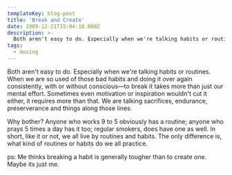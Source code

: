 ```yaml
---
templateKey: blog-post
title: 'Break and Create'
date: 2009-12-21T15:04:10.000Z
description: >-
  Both aren't easy to do. Especially when we're talking habits or routines. When we are so used of those bad habits and doing it over again consistently, with or without conscious—to break it takes more than just our mental effort.
tags:
  - musing
---
```

Both aren't easy to do. Especially when we're talking habits or routines. When we are so used of those bad habits and doing it over again consistently, with or without conscious—to break it takes more than just our mental effort. Sometimes even motivation or inspiration wouldn't cut it either, it requires more than that. We are talking sacrifices, endurance, preserverance and things along those lines.

Why bother? Anyone who works 9 to 5 obviously has a routine; anyone who prays 5 times a day has it too; regular smokers, does have one as well. In short, like it or not, we all live by routines and habits. The only difference is, what kind of routines or habits do we all practice.

ps: Me thinks breaking a habit is generally tougher than to create one. Maybe its just me.